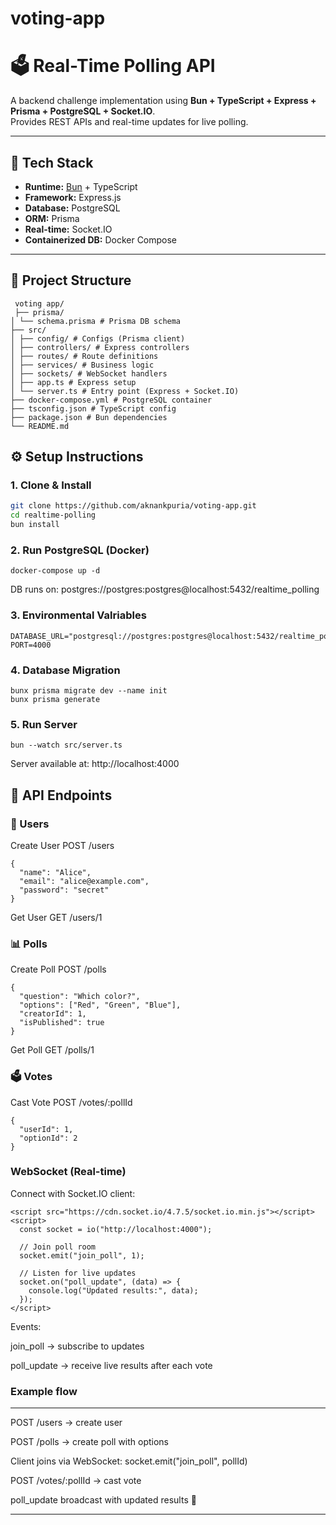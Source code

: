 # voting-app

# 🗳️ Real-Time Polling API

A backend challenge implementation using **Bun + TypeScript + Express + Prisma + PostgreSQL + Socket.IO**.  
Provides REST APIs and real-time updates for live polling.

---

## 🚀 Tech Stack
- **Runtime:** [Bun](https://bun.sh) + TypeScript  
- **Framework:** Express.js  
- **Database:** PostgreSQL  
- **ORM:** Prisma  
- **Real-time:** Socket.IO  
- **Containerized DB:** Docker Compose  

---

## 📂 Project Structure
```
 voting app/
 ├── prisma/
│ └── schema.prisma # Prisma DB schema
├── src/
│ ├── config/ # Configs (Prisma client)
│ ├── controllers/ # Express controllers
│ ├── routes/ # Route definitions
│ ├── services/ # Business logic
│ ├── sockets/ # WebSocket handlers
│ ├── app.ts # Express setup
│ └── server.ts # Entry point (Express + Socket.IO)
├── docker-compose.yml # PostgreSQL container
├── tsconfig.json # TypeScript config
├── package.json # Bun dependencies
└── README.md
```


## ⚙️ Setup Instructions

### 1. Clone & Install
```bash
git clone https://github.com/aknankpuria/voting-app.git
cd realtime-polling
bun install 
```
### 2. Run PostgreSQL (Docker)

```
docker-compose up -d

 ```

DB runs on: postgres://postgres:postgres@localhost:5432/realtime_polling

### 3. Environmental Valriables
```
DATABASE_URL="postgresql://postgres:postgres@localhost:5432/realtime_polling"
PORT=4000
```
### 4. Database Migration 
```
bunx prisma migrate dev --name init
bunx prisma generate
```
### 5. Run Server 
```
bun --watch src/server.ts
```
Server available at: http://localhost:4000

## 📌 API Endpoints

### 👤 Users
Create User
POST /users

```
{
  "name": "Alice",
  "email": "alice@example.com",
  "password": "secret"
}
```


Get User
GET /users/1

### 📊 Polls

Create Poll
POST /polls
```
{
  "question": "Which color?",
  "options": ["Red", "Green", "Blue"],
  "creatorId": 1,
  "isPublished": true
}
```

Get Poll
GET /polls/1

### 🗳️ Votes

Cast Vote
POST /votes/:pollId
```
{
  "userId": 1,
  "optionId": 2
}
```

### WebSocket (Real-time)
Connect with Socket.IO client:

```
<script src="https://cdn.socket.io/4.7.5/socket.io.min.js"></script>
<script>
  const socket = io("http://localhost:4000");

  // Join poll room
  socket.emit("join_poll", 1);

  // Listen for live updates
  socket.on("poll_update", (data) => {
    console.log("Updated results:", data);
  });
</script>
```
Events:

join_poll <pollId> → subscribe to updates

poll_update → receive live results after each vote

### Example flow
***
POST /users → create user

POST /polls → create poll with options

Client joins via WebSocket: socket.emit("join_poll", pollId)

POST /votes/:pollId → cast vote

poll_update broadcast with updated results 🎉
***